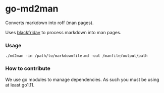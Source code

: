 go-md2man
=========

Converts markdown into roff (man pages).

Uses [blackfriday](https://github.com/russross/blackfriday) to process markdown into man pages.

### Usage

```
./md2man -in /path/to/markdownfile.md -out /manfile/output/path
```

### How to contribute

We use go modules to manage dependencies.
As such you must be using at least go1.11.
